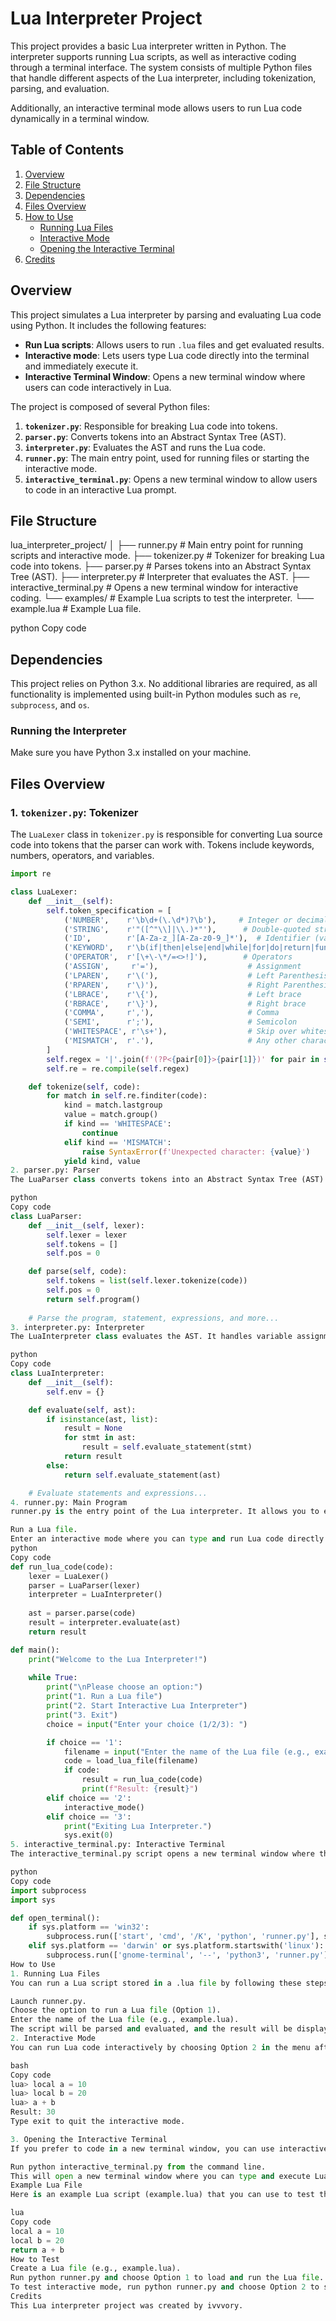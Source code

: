 # Lua Interpreter Project

This project provides a basic Lua interpreter written in Python. The interpreter supports running Lua scripts, as well as interactive coding through a terminal interface. The system consists of multiple Python files that handle different aspects of the Lua interpreter, including tokenization, parsing, and evaluation.

Additionally, an interactive terminal mode allows users to run Lua code dynamically in a terminal window.

## Table of Contents
1. [Overview](#overview)
2. [File Structure](#file-structure)
3. [Dependencies](#dependencies)
4. [Files Overview](#files-overview)
5. [How to Use](#how-to-use)
   - [Running Lua Files](#running-lua-files)
   - [Interactive Mode](#interactive-mode)
   - [Opening the Interactive Terminal](#opening-the-interactive-terminal)
6. [Credits](#credits)

## Overview
This project simulates a Lua interpreter by parsing and evaluating Lua code using Python. It includes the following features:
- **Run Lua scripts**: Allows users to run `.lua` files and get evaluated results.
- **Interactive mode**: Lets users type Lua code directly into the terminal and immediately execute it.
- **Interactive Terminal Window**: Opens a new terminal window where users can code interactively in Lua.

The project is composed of several Python files:
1. **`tokenizer.py`**: Responsible for breaking Lua code into tokens.
2. **`parser.py`**: Converts tokens into an Abstract Syntax Tree (AST).
3. **`interpreter.py`**: Evaluates the AST and runs the Lua code.
4. **`runner.py`**: The main entry point, used for running files or starting the interactive mode.
5. **`interactive_terminal.py`**: Opens a new terminal window to allow users to code in an interactive Lua prompt.

## File Structure

lua_interpreter_project/ │ ├── runner.py # Main entry point for running scripts and interactive mode. ├── tokenizer.py # Tokenizer for breaking Lua code into tokens. ├── parser.py # Parses tokens into an Abstract Syntax Tree (AST). ├── interpreter.py # Interpreter that evaluates the AST. ├── interactive_terminal.py # Opens a new terminal window for interactive coding. └── examples/ # Example Lua scripts to test the interpreter. └── example.lua # Example Lua file.

python
Copy code

## Dependencies
This project relies on Python 3.x. No additional libraries are required, as all functionality is implemented using built-in Python modules such as `re`, `subprocess`, and `os`.

### Running the Interpreter

Make sure you have Python 3.x installed on your machine.

## Files Overview

### 1. **`tokenizer.py`**: Tokenizer
The `LuaLexer` class in `tokenizer.py` is responsible for converting Lua source code into tokens that the parser can work with. Tokens include keywords, numbers, operators, and variables.

```python
import re

class LuaLexer:
    def __init__(self):
        self.token_specification = [
            ('NUMBER',    r'\b\d+(\.\d*)?\b'),     # Integer or decimal number
            ('STRING',    r'"([^"\\]|\\.)*"'),      # Double-quoted string
            ('ID',        r'[A-Za-z_][A-Za-z0-9_]*'),  # Identifier (variable or function name)
            ('KEYWORD',   r'\b(if|then|else|end|while|for|do|return|function|local)\b'),
            ('OPERATOR',  r'[\+\-\*/=<>!]'),        # Operators
            ('ASSIGN',     r'='),                    # Assignment
            ('LPAREN',    r'\('),                    # Left Parenthesis
            ('RPAREN',    r'\)'),                    # Right Parenthesis
            ('LBRACE',    r'\{'),                    # Left brace
            ('RBRACE',    r'\}'),                    # Right brace
            ('COMMA',     r','),                     # Comma
            ('SEMI',      r';'),                     # Semicolon
            ('WHITESPACE', r'\s+'),                  # Skip over whitespace
            ('MISMATCH',  r'.'),                     # Any other character
        ]
        self.regex = '|'.join(f'(?P<{pair[0]}>{pair[1]})' for pair in self.token_specification)
        self.re = re.compile(self.regex)

    def tokenize(self, code):
        for match in self.re.finditer(code):
            kind = match.lastgroup
            value = match.group()
            if kind == 'WHITESPACE':
                continue
            elif kind == 'MISMATCH':
                raise SyntaxError(f'Unexpected character: {value}')
            yield kind, value
2. parser.py: Parser
The LuaParser class converts tokens into an Abstract Syntax Tree (AST). It handles parsing statements, expressions, and other parts of Lua code.

python
Copy code
class LuaParser:
    def __init__(self, lexer):
        self.lexer = lexer
        self.tokens = []
        self.pos = 0

    def parse(self, code):
        self.tokens = list(self.lexer.tokenize(code))
        self.pos = 0
        return self.program()
    
    # Parse the program, statement, expressions, and more...
3. interpreter.py: Interpreter
The LuaInterpreter class evaluates the AST. It handles variable assignments, mathematical operations, and the Lua return statement.

python
Copy code
class LuaInterpreter:
    def __init__(self):
        self.env = {}

    def evaluate(self, ast):
        if isinstance(ast, list):
            result = None
            for stmt in ast:
                result = self.evaluate_statement(stmt)
            return result
        else:
            return self.evaluate_statement(ast)

    # Evaluate statements and expressions...
4. runner.py: Main Program
runner.py is the entry point of the Lua interpreter. It allows you to either:

Run a Lua file.
Enter an interactive mode where you can type and run Lua code directly in the console.
python
Copy code
def run_lua_code(code):
    lexer = LuaLexer()
    parser = LuaParser(lexer)
    interpreter = LuaInterpreter()
    
    ast = parser.parse(code)
    result = interpreter.evaluate(ast)
    return result

def main():
    print("Welcome to the Lua Interpreter!")
    
    while True:
        print("\nPlease choose an option:")
        print("1. Run a Lua file")
        print("2. Start Interactive Lua Interpreter")
        print("3. Exit")
        choice = input("Enter your choice (1/2/3): ")

        if choice == '1':
            filename = input("Enter the name of the Lua file (e.g., example.lua): ")
            code = load_lua_file(filename)
            if code:
                result = run_lua_code(code)
                print(f"Result: {result}")
        elif choice == '2':
            interactive_mode()
        elif choice == '3':
            print("Exiting Lua Interpreter.")
            sys.exit(0)
5. interactive_terminal.py: Interactive Terminal
The interactive_terminal.py script opens a new terminal window where the user can input Lua code interactively.

python
Copy code
import subprocess
import sys

def open_terminal():
    if sys.platform == 'win32':
        subprocess.run(['start', 'cmd', '/K', 'python', 'runner.py'], shell=True)
    elif sys.platform == 'darwin' or sys.platform.startswith('linux'):
        subprocess.run(['gnome-terminal', '--', 'python3', 'runner.py'])
How to Use
1. Running Lua Files
You can run a Lua script stored in a .lua file by following these steps:

Launch runner.py.
Choose the option to run a Lua file (Option 1).
Enter the name of the Lua file (e.g., example.lua).
The script will be parsed and evaluated, and the result will be displayed in the terminal.
2. Interactive Mode
You can run Lua code interactively by choosing Option 2 in the menu after running runner.py. This will start a prompt where you can type Lua code, and the interpreter will execute it immediately:

bash
Copy code
lua> local a = 10
lua> local b = 20
lua> a + b
Result: 30
Type exit to quit the interactive mode.

3. Opening the Interactive Terminal
If you prefer to code in a new terminal window, you can use interactive_terminal.py:

Run python interactive_terminal.py from the command line.
This will open a new terminal window where you can type and execute Lua code interactively.
Example Lua File
Here is an example Lua script (example.lua) that you can use to test the interpreter:

lua
Copy code
local a = 10
local b = 20
return a + b
How to Test
Create a Lua file (e.g., example.lua).
Run python runner.py and choose Option 1 to load and run the Lua file.
To test interactive mode, run python runner.py and choose Option 2 to start coding interactively.
Credits
This Lua interpreter project was created by ivvvory.
